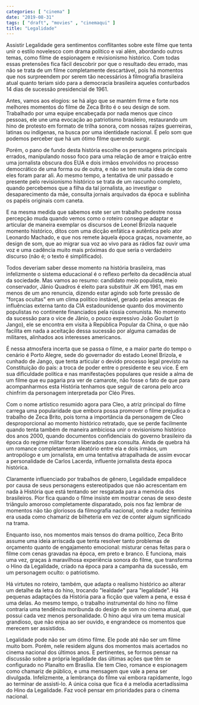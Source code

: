 ```yaml
---
categories: [ "cinema" ]
date: "2019-08-31"
tags: [ "draft", "movies" , "cinemaqui" ]
title: "Legalidade"
---
```

Assistir Legalidade gera sentimentos conflitantes sobre este filme que
tenta unir o estilo novelesco com drama político e vai além, abordando
outros temas, como filme de espionagem e revisionismo histórico. Com
todas essas pretensões fica fácil descobrir por que o resultado deu
errado, mas não se trata de um filme completamente descartável, pois há
momentos que nos surpreendem por serem tão necessários à filmografia
brasileira atual quanto teriam sido para a democracia brasileira aqueles
conturbados 14 dias de sucessão presidencial de 1961.

Antes, vamos aos elogios: se há algo que se mantém firme e forte
nos melhores momentos do filme de Zeca Brito é o seu design de
som. Trabalhado por uma equipe encabeçada por nada menos que cinco
pessoas, ele une uma evocação ao patriotismo brasileiro, restaurando
um hino de protesto em formato de trilha sonora, com nossas raízes
guerreiras, latinas ou indígenas, na busca por uma identidade
nacional. É pelo som que podemos perceber que há um ótimo filme
querendo surgir.

Porém, o pano de fundo desta história escolhe os personagens principais
errados, manipulando nosso foco para uma relação de amor e traição
entre uma jornalista obscura dos EUA e dois irmãos envolvidos no
processo democrático de uma forma ou de outra, e não se tem muita
ideia de como eles foram parar ali. Ao mesmo tempo, a tentativa de
unir passado e presente pelo revisionismo histórico se trata de um
rascunho completo, quando percebemos que a filha da tal jornalista,
ao investigar o desaparecimento da mãe, consulta jornais arquivados da
época e sublinha os papéis originais com caneta.

E na mesma medida que sabemos este ser um trabalho pedestre nossa
percepção muda quando vemos como o roteiro consegue adaptar e articular
de maneira exemplar os discursos de Leonel Brizola naquele momento
histórico, ditos com uma dicção enfática e autêntica pelo ator
Leonardo Machado, e que nos remete àquela época graças, novamente, ao
design de som, que ao migrar sua voz ao vivo para as rádios faz ouvir
uma voz e uma cadência muito mais próximas do que seria o verdadeiro
discurso (não é; o texto é simplificado).

Todos deveriam saber desse momento na história brasileira, mas
infelizmente o sistema educacional é o reflexo perfeito da decadência
atual da sociedade. Mas vamos ao resumo: candidato meio populista, meio
conservador, Jânio Quadros é eleito para substituir JK em 1961, mas
em menos de um ano renuncia, dizendo estar agindo sob forte pressão de
"forças ocultas" em um clima político instável, gerado pelas ameaças
de influências externa tanto da CIA estadounidense quanto dos movimento
populistas no continente financiados pela rússia comunista. No momento
da sucessão para o vice de Jânio, o pouco expressivo João Goulart
(o Jango), ele se encontra em visita à República Popular da China,
o que não facilita em nada a aceitação dessa sucessão por alguma
camadas de militares, alinhados aos interesses americanos.

É nessa atmosfera incerta que se passa o filme, e a maior parte do tempo
o cenário é Porto Alegre, sede do governador do estado Leonel Brizola,
e cunhado de Jango, que tenta articular o devido processo legal previsto
na Constituição do país: a troca de poder entre o presidente e seu
vice. É em sua dificuldade política e nas manifestações populares
que reside a alma de um filme que eu pagaria pra ver de camarote, não
fosse o fato de que para acompanharmos esta História tenhamos que seguir
de carona pelo arco chinfrim da personagem interpretada por Cléo Pires.

Com o nome artístico resumido agora para Cleo, a atriz principal do filme
carrega uma popularidade que embora possa promover o filme prejudica o
trabalho de Zeca Brito, pois torna a importância da personagem de Cleo
desproporcional ao momento histórico retratado, que se perde facilmente
quando tenta também de maneira ambiciosa unir o revisionismo histórico
dos anos 2000, quando documentos confidenciais do governo brasileiro
da época do regime militar foram liberados para consulta. Ainda de
quebra há um romance completamente aleatório entre ela e dois irmãos,
um antropólogo e um jornalista, em uma tentativa atrapalhada de assim
evocar a personalidade de Carlos Lacerda, influente jornalista desta
época histórica.

Claramente influenciado por trabalhos de gênero, Legalidade empalidece
por causa de seus personagens estereotipados que não acrescentam em
nada à História que está tentando ser resgatada para a memória dos
brasileiros. Pior fica quando o filme insiste em mostrar cenas de sexo
deste triângulo amoroso completamente disparatado, pois nos faz lembrar
de momentos não tão gloriosos da filmografia nacional, onde a nudez
feminina era usada como chamariz de bilheteria em vez de conter algum
significado na trama.

Enquanto isso, nos momentos mais tensos do drama político, Zeca
Brito assume uma ideia arriscada que tenta resolver tanto problemas de
orçamento quanto de engajamento emocional: misturar cenas feitas para
o filme com cenas gravadas na época, em preto e branco. E funciona,
mais uma vez, graças à maravilhosa experiência sonora do filme,
que transforma o Hino da Legalidade, criado na época para a campanha
da sucessão, em um personagem oculto: o patriotismo.

Há virtutes no roteiro, também, que adapta o realismo histórico
ao alterar um detalhe da letra do hino, trocando "lealdade" para
"legalidade". Há pequenas adaptações da História para a ficção que
valem a pena, e essa é uma delas. Ao mesmo tempo, o trabalho instrumental
do hino no filme contraria uma tendência moribunda do design de som no
cinema atual, que possui cada vez menos personalidade. O hino aqui vira
um tema musical grandioso, que não enjoa ao ser ouvido, e engrandece
os momentos que merecem ser assistidos.

Legalidade pode não ser um ótimo filme. Ele pode até não ser um
filme muito bom. Porém, nele residem alguns dos momentos mais acertados
no cinema nacional dos últimos anos. E pertinentes, se formos pensar
na discussão sobre a própria legalidade das últimas ações que
têm se configurado no Planalto em Brasília. Ele tem Cleo, romance e
espionagem como chamariz de público, e uma mensagem que vale a pena ser
divulgada. Infelizmente, a lembrança do filme vai embora rapidamente,
logo ao terminar de assisti-lo. A única coisa que fica é a melodia
acertadíssima do Hino da Legalidade. Faz você pensar em prioridades
para o cinema nacional.
